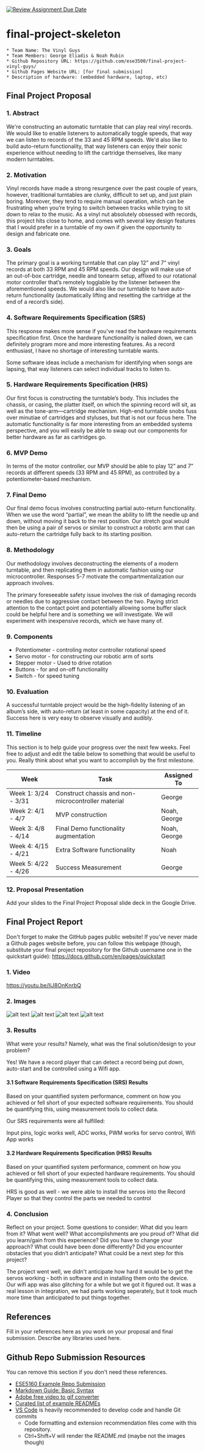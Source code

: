 [![Review Assignment Due Date](https://classroom.github.com/assets/deadline-readme-button-24ddc0f5d75046c5622901739e7c5dd533143b0c8e959d652212380cedb1ea36.svg)](https://classroom.github.com/a/2TmiRqwI)
# final-project-skeleton

    * Team Name: The Vinyl Guys
    * Team Members: George Eliadis & Noah Rubin
    * Github Repository URL: https://github.com/ese3500/final-project-vinyl-guys/
    * Github Pages Website URL: [for final submission]
    * Description of hardware: (embedded hardware, laptop, etc) 

## Final Project Proposal

### 1. Abstract

We're constructing an automatic turntable that can play real vinyl records. We would like to enable listeners to automatically toggle speeds, that way we can
listen to records of the 33 and 45 RPM speeds. We'd also like to build auto-return functionality, that way listeners can enjoy their sonic experience without
needing to lift the cartridge themselves, like many modern turntables.

### 2. Motivation

Vinyl records have made a strong resurgence over the past couple of years, however, traditional turntables are clunky, difficult to set up, and just plain boring. Moreover, they tend to require manual operation, which can be frustrating when you’re trying to switch between tracks while trying to sit down to relax to the music. As a vinyl nut absolutely obsessed with records, this project hits close to home, and comes with several key design features that I would prefer in a turntable of my own if given the opportunity to design and fabricate one. 

### 3. Goals

The primary goal is a working turntable that can play 12” and 7” vinyl records at both 33 RPM and 45 RPM speeds. Our design will make use of an out-of-box cartridge, needle and tonearm setup, affixed to our rotational motor controller that’s remotely togglable by the listener between the aforementioned speeds. We would also like our turntable to have auto-return functionality (automatically lifting and resetting the cartridge at the end of a record’s side). 

### 4. Software Requirements Specification (SRS)

This response makes more sense if you've read the hardware requirements specification first. Once the hardware functionality is nailed down, we can definitely program more and more interesting features. As a record enthusiast, I have no shortage of interesting turntable wants.

Some software ideas include a mechanism for identifying when songs are lapsing, that way listeners can select individual tracks to listen to.

### 5. Hardware Requirements Specification (HRS)

Our first focus is constructing the turntable’s body. This includes the chassis, or casing, the platter itself, on which the spinning record will sit, as well as the tone-arm—cartridge mechanism. High-end turntable snobs fuss over minutiae of cartridges and styluses, but that is not our focus here. The automatic functionality is far more interesting from an embedded systems perspective, and you will easily be able to swap out our components for better hardware as far as cartridges go.

### 6. MVP Demo

In terms of the motor controller, our MVP should be able to play 12” and 7” records at different speeds (33 RPM and 45 RPM), as controlled by a potentiometer-based mechanism. 

### 7. Final Demo

Our final demo focus involves constructing partial auto-return functionality. When we use the word “partial”, we mean the ability to lift the needle up and down, without moving it back to the rest position. Our stretch goal would then be using a pair of servos or similar to construct a robotic arm that can auto-return the cartridge fully back to its starting position.

### 8. Methodology

Our methodology involves deconstructing the elements of a modern turntable, and then replicating them in automatic fashion using our microcontroller. Responses 5-7 motivate the compartmentalization our approach involves.

The primary foreseeable safety issue involves the risk of damaging records or needles due to aggressive contact between the two. Paying strict attention to the contact point and potentially allowing some buffer slack could be helpful here and is something we will investigate. We will experiment with inexpensive records, which we have many of.

### 9. Components

- Potentiometer - controling motor controller rotational speed
- Servo motor - for constructing our robotic arm of sorts
- Stepper motor - Used to drive rotation
- Buttons - for and on-off functionality
- Switch - for speed tuning

### 10. Evaluation

A successful turntable project would be the high-fidelity listening of an album’s side, with auto-return (at least in some capacity) at the end of it. Success here is very easy to observe visually and audibly.

### 11. Timeline

This section is to help guide your progress over the next few weeks. Feel free to adjust and edit the table below to something that would be useful to you. Really think about what you want to accomplish by the first milestone.

| **Week**            | **Task** | **Assigned To**    |
|----------           |--------- |------------------- |
| Week 1: 3/24 - 3/31 |     Construct chassis and non-microcontroller material     |        George           |
| Week 2: 4/1 - 4/7   |   MVP construction       |         Noah, George           |
| Week 3: 4/8 - 4/14  |    Final Demo functionality augmentation      |         Noah, George           |
| Week 4: 4/15 - 4/21 |       Extra Software functionality   |         Noah           |
| Week 5: 4/22 - 4/26 |     Success Measurement     |        George            |

### 12. Proposal Presentation

Add your slides to the Final Project Proposal slide deck in the Google Drive.

## Final Project Report

Don't forget to make the GitHub pages public website!
If you’ve never made a Github pages website before, you can follow this webpage (though, substitute your final project repository for the Github username one in the quickstart guide):  <https://docs.github.com/en/pages/quickstart>

### 1. Video

https://youtu.be/IiJ8OnKnrbQ

### 2. Images

![alt text](<block diagram-1.jpeg>)
![alt text](<WhatsApp Image 2024-04-30 at 11.16.44 PM-1.jpeg>)
![alt text](servo-1.jpeg)
![alt text](<WhatsApp Image 2024-04-30 at 11.16.44 PM(1)-1.jpeg>)

### 3. Results

What were your results? Namely, what was the final solution/design to your problem?

Yes! We have a record player that can detect a record being put down, auto-start and be controlled using a Wifi app.

#### 3.1 Software Requirements Specification (SRS) Results

Based on your quantified system performance, comment on how you achieved or fell short of your expected software requirements. You should be quantifying this, using measurement tools to collect data.

Our SRS requirements were all fulfilled:

Input pins, logic works well, ADC works, PWM works for servo control, Wifi App works

#### 3.2 Hardware Requirements Specification (HRS) Results

Based on your quantified system performance, comment on how you achieved or fell short of your expected hardware requirements. You should be quantifying this, using measurement tools to collect data.

HRS is good as well - we were able to install the servos into the Record Player so that they control the parts we needed to control

### 4. Conclusion

Reflect on your project. Some questions to consider: What did you learn from it? What went well? What accomplishments are you proud of? What did you learn/gain from this experience? Did you have to change your approach? What could have been done differently? Did you encounter obstacles that you didn’t anticipate? What could be a next step for this project?

The project went well, we didn't anticipate how hard it would be to get the servos working - both in software and in installing them onto the device. Our wifi app was also glitching for a while but we got it figured out. It was a real lesson in integration, we had parts working seperately, but it took much more time than anticipated to put things together. 

## References

Fill in your references here as you work on your proposal and final submission. Describe any libraries used here.

## Github Repo Submission Resources

You can remove this section if you don't need these references.

* [ESE5160 Example Repo Submission](https://github.com/ese5160/example-repository-submission)
* [Markdown Guide: Basic Syntax](https://www.markdownguide.org/basic-syntax/)
* [Adobe free video to gif converter](https://www.adobe.com/express/feature/video/convert/video-to-gif)
* [Curated list of example READMEs](https://github.com/matiassingers/awesome-readme)
* [VS Code](https://code.visualstudio.com/) is heavily recommended to develop code and handle Git commits
  * Code formatting and extension recommendation files come with this repository.
  * Ctrl+Shift+V will render the README.md (maybe not the images though)
